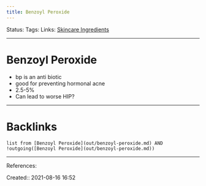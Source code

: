 ```yaml
---
title: Benzoyl Peroxide
---
```

Status: 
Tags: 
Links: [Skincare Ingredients](out/skincare-ingredients.md)
___
# Benzoyl Peroxide
- bp is an anti biotic
- good for preventing hormonal acne
- 2.5-5%
- Can lead to worse HIP?
___
# Backlinks
```dataview
list from [Benzoyl Peroxide](out/benzoyl-peroxide.md) AND !outgoing([Benzoyl Peroxide](out/benzoyl-peroxide.md))
```
___
References:

Created:: 2021-08-16 16:52

